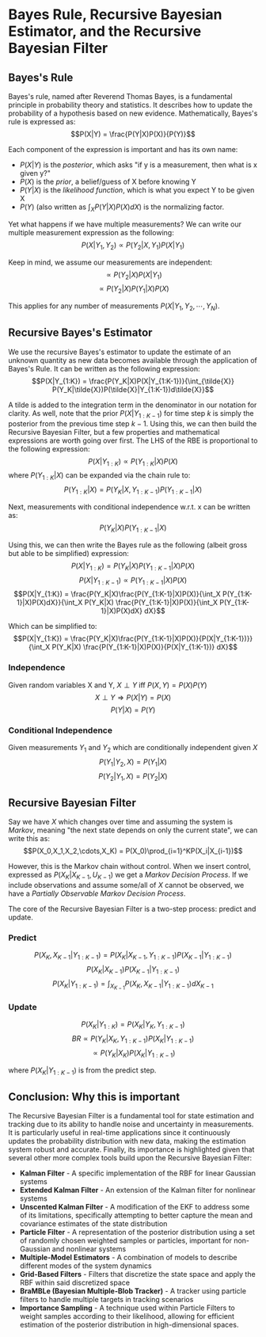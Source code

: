 # Bayes Rule, Recursive Bayesian Estimator, and the Recursive Bayesian Filter

## Bayes's Rule

Bayes's rule, named after Reverend Thomas Bayes, is a fundamental principle in probability theory and statistics. It describes how to update the probability of a hypothesis based on new evidence. Mathematically, Bayes's rule is expressed as:
$$P(X|Y) = \frac{P(Y|X)P(X)}{P(Y)}$$

Each component of the expression is important and has its own name:
- $P(X|Y)$ is the *posterior*, which asks "if y is a measurement, then what is x given y?"
- $P(X)$ is the *prior*, a belief/guess of X before knowing Y
- $P(Y|X)$ is the *likelihood function*, which is what you expect Y to be given X
- $P(Y)$ (also written as $\int_X P(Y|X)P(X)dX$) is the normalizing factor.

Yet what happens if we have multiple measurements? We can write our multiple measurement expression as the following:
$$P(X|Y_1, Y_2) \propto P(Y_2|X,Y_1)P(X|Y_1)$$

Keep in mind, we assume our measurements are independent:
$$\propto P(Y_2|X)P(X|Y_1)$$
$$\propto P(Y_2|X)P(Y_1|X)P(X)$$

This applies for any number of measurements $P(X|Y_1,Y_2,\cdots, Y_N)$.

## Recursive Bayes's Estimator

We use the recursive Bayes's estimator to update the estimate of an unknown quantity as new data becomes available through the application of Bayes's Rule. It can be written as the following expression:
$$P(X|Y_{1:K}) = \frac{P(Y_K|X)P(X|Y_{1:K-1})}{\int_{\tilde{X}} P(Y_K|\tilde{X})P(\tilde{X}|Y_{1:K-1})d\tilde{X}}$$

A tilde is added to the integration term in the denominator in our notation for clarity. As well, note that the prior $P(X|Y_{1:K-1})$ for time step $k$ is simply the posterior from the previous time step $k-1$. Using this, we can then build the Recursive Bayesian Filter, but a few properties and mathematical expressions are worth going over first. The LHS of the RBE is proportional to the following expression:
$$P(X|Y_{1:K}) \propto P(Y_{1:K}|X)P(X)$$
where $P(Y_{1:K}|X)$ can be expanded via the chain rule to:
$$P(Y_{1:K}|X) = P(Y_K|X,Y_{1:K-1})P(Y_{1:K-1}|X)$$

Next, measurements with conditional independence w.r.t. x can be written as:
$$P(Y_K|X)P(Y_{1:K-1}|X)$$

Using this, we can then write the Bayes rule as the following (albeit gross but able to be simplified) expression:
$$P(X|Y_{1:K})=P(Y_K|X)P(Y_{1:K-1}|X)P(X)$$
$$P(X|Y_{1:K-1}) \propto P(Y_{1:K-1}|X)P(X)$$
$$P(X|Y_{1:K}) = \frac{P(Y_K|X)\frac{P(Y_{1:K-1}|X)P(X)}{\int_X P(Y_{1:K-1}|X)P(X)dX}}{\int_X P(Y_K|X) \frac{P(Y_{1:K-1}|X)P(X)}{\int_X P(Y_{1:K-1}|X)P(X)dX} dX}$$

Which can be simplified to:
$$P(X|Y_{1:K}) = \frac{P(Y_K|X)\frac{P(Y_{1:K-1}|X)P(X)}{P(X|Y_{1:K-1})}}{\int_X P(Y_K|X) \frac{P(Y_{1:K-1}|X)P(X)}{P(X|Y_{1:K-1})} dX}$$

### Independence

Given random variables X and Y, $X\perp Y$ iff $P(X,Y)=P(X)P(Y)$
$$X\perp Y \Rightarrow P(X|Y) = P(X)$$
$$P(Y|X) = P(Y)$$

### Conditional Independence

Given measurements $Y_1$ and $Y_2$ which are conditionally independent given $X$
$$P(Y_1|Y_2,X)=P(Y_1|X)$$
$$P(Y_2|Y_1,X)=P(Y_2|X)$$

## Recursive Bayesian Filter

Say we have $X$ which changes over time and assuming the system is *Markov*, meaning "the next state depends on only the current state", we can write this as:
$$P(X_0,X_1,X_2,\cdots,X_K) = P(X_0)\prod_{i=1}^KP(X_i|X_{i-1})$$

However, this is the Markov chain without control. When we insert control, expressed as $P(X_K|X_{K-1}, U_{K-1})$ we get a *Markov Decision Process*. If we include observations and assume some/all of $X$ cannot be observed, we have a *Partially Observable Markov Decision Process*.

The core of the Recursive Bayesian Filter is a two-step process: predict and update.

### Predict

$$P(X_K,X_{K-1}|Y_{1:K-1}) =  P(X_K|X_{K-1},Y_{1:K-1})P(X_{K-1}|Y_{1:K-1})$$
$$P(X_K|X_{K-1})P(X_{K-1}|Y_{1:K-1})$$
$$P(X_K|Y_{1:K-1}) = \int_{X_{K-1}} P(X_K, X_{K-1}|Y_{1:K-1})dX_{K-1}$$

### Update

$$P(X_K|Y_{1:K}) = P(X_K|Y_K,Y_{1:K-1})$$
$$BR \propto P(Y_K|X_K,Y_{1:K-1})P(X_K|Y_{1:K-1})$$
$$\propto P(Y_K|X_K)P(X_K|Y_{1:K-1})$$

where $P(X_K|Y_{1:K-1})$ is from the predict step.

## Conclusion: Why this is important

The Recursive Bayesian Filter is a fundamental tool for state estimation and tracking due to its ability to handle noise and uncertainty in measurements. It is particularly useful in real-time applications since it continuously updates the probability distribution with new data, making the estimation system robust and accurate. Finally, its importance is highlighted given that several other more complex tools build upon the Recursive Bayesian Filter:
- **Kalman Filter** - A specific implementation of the RBF for linear Gaussian systems
- **Extended Kalman Filter** - An extension of the Kalman filter for nonlinear systems
- **Unscented Kalman Filter** - A modification of the EKF to address some of its limitations, specifically attempting to better capture the mean and covariance estimates of the state distribution
- **Particle Filter** - A representation of the posterior distribution using a set of randomly chosen weighted samples or particles, important for non-Gaussian and nonlinear systems
- **Multiple-Model Estimators** - A combination of models to describe different modes of the system dynamics
- **Grid-Based Filters** - Filters that discretize the state space and apply the RBF within said discretized space
- **BraMBLe (Bayesian Multiple-Blob Tracker)** - A tracker using particle filters to handle multiple targets in tracking scenarios
- **Importance Sampling** - A technique used within Particle Filters to weight samples according to their likelihood, allowing for efficient estimation of the posterior distribution in high-dimensional spaces.
